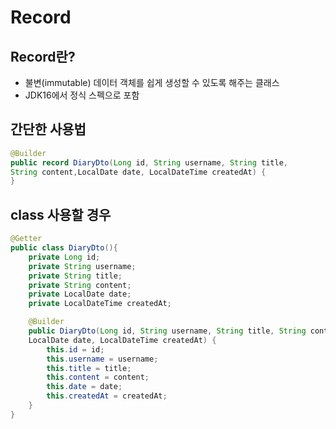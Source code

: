 # Record



## Record란?

* 불변(immutable) 데이터 객체를 쉽게 생성할 수 있도록 해주는 클래스
* JDK16에서 정식 스펙으로 포함&#x20;



## 간단한 사용법

```java
@Builder
public record DiaryDto(Long id, String username, String title, 
String content,LocalDate date, LocalDateTime createdAt) {
}
```



## class 사용할 경우

```java
@Getter
public class DiaryDto(){
    private Long id;
    private String username;
    private String title;
    private String content;
    private LocalDate date;
    private LocalDateTime createdAt;

    @Builder
    public DiaryDto(Long id, String username, String title, String content, 
    LocalDate date, LocalDateTime createdAt) {
        this.id = id;
        this.username = username;
        this.title = title;
        this.content = content;
        this.date = date;
        this.createdAt = createdAt;
    }
}
```
